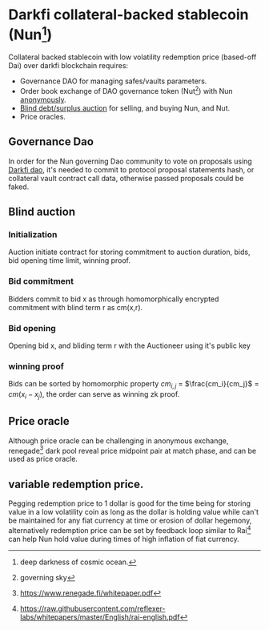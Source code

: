 # Darkfi collateral-backed stablecoin (Nun[^3])

Collateral backed stablecoin with low volatility redemption price (based-off Dai) over darkfi blockchain requires:

- Governance DAO for managing safes/vaults parameters.
- Order book exchange of DAO governance token (Nut[^4]) with Nun [anonymously](../bulletproof-mpc/README.md).
- [Blind debt/surplus auction](https://medium.com/@vaheandonians/publicly-verifiable-sealed-bid-auctions-with-a-trustless-auctioneer-4aa50197f00c) for selling, and buying Nun, and Nut.
- Price oracles.

## Governance Dao

In order for the Nun governing Dao community to vote on proposals using [Darkfi dao](https://darkrenaissance.github.io/darkfi/spec/dao/index.html), it's needed to commit to protocol proposal statements hash, or collateral vault contract call data, otherwise passed proposals could be faked.

## Blind auction

### Initialization

Auction initiate contract for storing commitment to auction duration, bids, bid opening time limit, winning proof.

### Bid commitment

Bidders commit to bid x as through homomorphically encrypted commitment with blind term r as cm(x,r).

### Bid opening

Opening bid x, and bliding term r with the Auctioneer using it's public key

### winning proof

Bids can be sorted by homomorphic property $cm_{i,j}$ = $\frac{cm_i}{cm_j}$ = $cm(x_i-x_j)$, the order can serve as winning zk proof.

## Price oracle

Although price oracle can be challenging in anonymous exchange, renegade[^1] dark pool reveal price midpoint pair at match phase, and can be used as price oracle.


## variable redemption price.

Pegging redemption price to 1 dollar is good for the time being for storing value in a low volatility coin as long as the dollar is holding value while can't be maintained for any fiat currency at time or erosion of dollar hegemony, alternatively redemption price can be set by feedback loop similar to Rai[^2] can help Nun hold value during times of high inflation of fiat currency.

[^1]: https://www.renegade.fi/whitepaper.pdf
[^2]: https://raw.githubusercontent.com/reflexer-labs/whitepapers/master/English/rai-english.pdf
[^3]: deep darkness of cosmic ocean.
[^4]: governing sky
